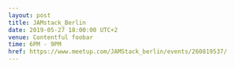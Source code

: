 ```yaml
---
layout: post
title: JAMstack_Berlin
date: 2019-05-27 18:00:00 UTC+2
venue: Contentful foobar
time: 6PM - 9PM
href: https://www.meetup.com/JAMStack_berlin/events/260819537/
---
```

